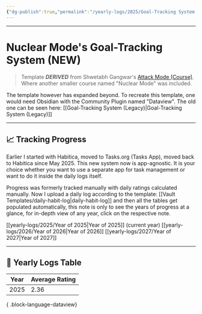 ```yaml
---
{"dg-publish":true,"permalink":"/yearly-logs/2025/Goal-Tracking System (New)/","tags":["Productivity"]}
---
```



---
# Nuclear Mode's Goal-Tracking System (NEW)

> Template **_DERIVED_** from Shwetabh Gangwar's [Attack Mode (Course)](app://obsidian.md/Attack%20Mode%20\(Course\)). Where another smaller course named "Nuclear Mode" was included.

The template however has expanded beyond. To recreate this template, one would need Obsidian with the Community Plugin named "Dataview". The old one can be seen here: [[Goal-Tracking System (Legacy)\|Goal-Tracking System (Legacy)]]

---
## 📈 Tracking Progress
Earlier I started with Habitica, moved to Tasks.org (Tasks App), moved back to Habitica since May 2025. This new system now is app-agnostic. It is your choice whether you want to use a separate app for task management or want to do it inside the daily logs itself.

Progress was formerly tracked manually with daily ratings calculated manually. Now I upload a daily log according to the template: [[Vault Templates/daily-habit-log\|daily-habit-log]] and then all the tables get populated automatically, this note is only to see the years of progress at a glance, for in-depth view of any year, click on the respective note.

[[yearly-logs/2025/Year of 2025\|Year of 2025]] (current year)
[[yearly-logs/2026/Year of 2026\|Year of 2026]]
[[yearly-logs/2027/Year of 2027\|Year of 2027]]

---
## 📅 Yearly Logs Table

| Year | Average Rating |
| ---- | -------------- |
| 2025 | 2.36           |

{ .block-language-dataview}



